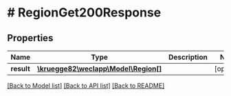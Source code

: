 # # RegionGet200Response

## Properties

Name | Type | Description | Notes
------------ | ------------- | ------------- | -------------
**result** | [**\kruegge82\weclapp\Model\Region[]**](Region.md) |  | [optional]

[[Back to Model list]](../../README.md#models) [[Back to API list]](../../README.md#endpoints) [[Back to README]](../../README.md)

